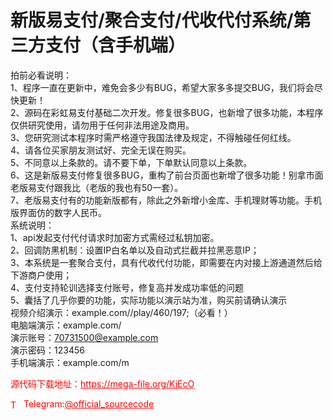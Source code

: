 # 新版易支付/聚合支付/代收代付系统/第三方支付（含手机端）

拍前必看说明：<br>1、程序一直在更新中，难免会多少有BUG，希望大家多多提交BUG，我们将会尽快更新！<br>2、源码在彩虹易支付基础二次开发。修复很多BUG，也新增了很多功能，本程序仅供研究使用，请勿用于任何非法用途及商用。<br>3、您研究测试本程序时需严格遵守我国法律及规定，不得触碰任何红线。<br>4、请各位买家朋友测试好、完全无误在购买。<br>5、不同意以上条款的。请不要下单，下单默认同意以上条款。<br>6、这是新版易支付修复很多BUG，重构了前台页面也新增了很多功能！别拿市面老版易支付跟我比（老版的我也有50一套）。<br>7、老版易支付有的功能新版都有，除此之外新增小金库、手机理财等功能。手机版界面仿的数字人民币。<br>系统说明：<br>1、api发起支付代付请求时加密方式需经过私钥加密。<br>2、回调防黑机制：设置IP白名单以及自动式拦截并拉黑恶意IP；<br>3、本系统是一套聚合支付，具有代收代付功能，即需要在内对接上游通道然后给下游商户使用；<br>4、支付支持轮训选择支付账号，修复高并发成功率低的问题<br>5、囊括了几乎你要的功能，实际功能以演示站为准，购买前请确认演示<br>视频介绍演示：example.com//play/460/197;（必看！）<br>电脑端演示：example.com/<br>演示账号：70731500@example.com<br>演示密码：123456<br>手机端演示：example.com/m<br>


<p style="color: red;">源代码下载地址：<a href="https://mega-file.org/KiEcO" style="color: red;">https://mega-file.org/KiEcO</a></p><p style="color: red;"><img src="https://cdn-icons-png.flaticon.com/512/2111/2111646.png" alt="Telegram Icon" style="width: 16px; vertical-align: middle; margin-right: 5px;">Telegram:<a href="https://t.me/official_sourcecode" style="color: red;">@official_sourcecode</a></p>